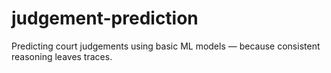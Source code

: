# judgement-prediction
Predicting court judgements using basic ML models — because consistent reasoning leaves traces.
